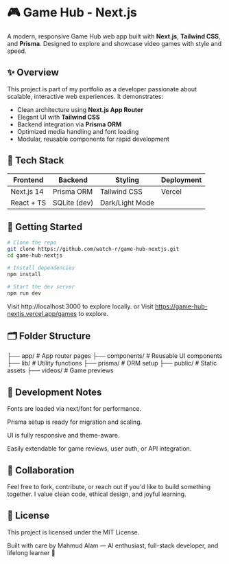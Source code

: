 # 🎮 Game Hub - Next.js

A modern, responsive Game Hub web app built with **Next.js**, **Tailwind CSS**, and **Prisma**. Designed to explore and showcase video games with style and speed.

## ✨ Overview

This project is part of my portfolio as a developer passionate about scalable, interactive web experiences. It demonstrates:

- Clean architecture using **Next.js App Router**
- Elegant UI with **Tailwind CSS**
- Backend integration via **Prisma ORM**
- Optimized media handling and font loading
- Modular, reusable components for rapid development

## 🧰 Tech Stack

| Frontend       | Backend       | Styling        | Deployment |
|----------------|---------------|----------------|------------|
| Next.js 14     | Prisma ORM    | Tailwind CSS   | Vercel     |
| React + TS     | SQLite (dev)  | Dark/Light Mode|            |

## 🚀 Getting Started

```bash
# Clone the repo
git clone https://github.com/watch-r/game-hub-nextjs.git
cd game-hub-nextjs

# Install dependencies
npm install

# Start the dev server
npm run dev
```
Visit http://localhost:3000 to explore locally.
or
Visit https://game-hub-nextjs.vercel.app/games to explore.

##  🗂️ Folder Structure
├── app/              # App router pages
├── components/       # Reusable UI components
├── lib/              # Utility functions
├── prisma/           # ORM setup
├── public/           # Static assets
├── videos/           # Game previews

## 🧪 Development Notes
Fonts are loaded via next/font for performance.

Prisma setup is ready for migration and scaling.

UI is fully responsive and theme-aware.

Easily extendable for game reviews, user auth, or API integration.

## 🤝 Collaboration
Feel free to fork, contribute, or reach out if you'd like to build something together. I value clean code, ethical design, and joyful learning.

## 📜 License
This project is licensed under the MIT License.

Built with care by Mahmud Alam — AI enthusiast, full-stack developer, and lifelong learner 🌙

